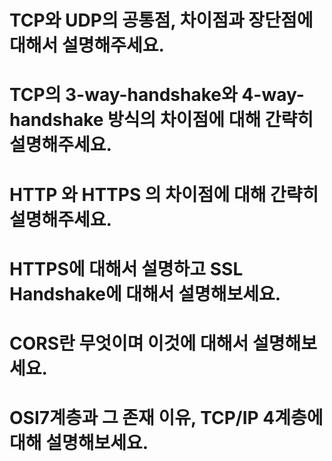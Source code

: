 # TCP와 UDP의 공통점, 차이점과 장단점에 대해서 설명해주세요.

# TCP의 3-way-handshake와 4-way-handshake 방식의 차이점에 대해 간략히 설명해주세요.

# HTTP 와 HTTPS 의 차이점에 대해 간략히 설명해주세요.

# HTTPS에 대해서 설명하고 SSL Handshake에 대해서 설명해보세요.

# CORS란 무엇이며 이것에 대해서 설명해보세요.

# OSI7계층과 그 존재 이유, TCP/IP 4계층에 대해 설명해보세요.
